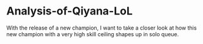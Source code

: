 # Analysis-of-Qiyana-LoL
With the release of a new champion, I want to take a closer look at how this new champion with a very high skill ceiling shapes up in solo queue.
